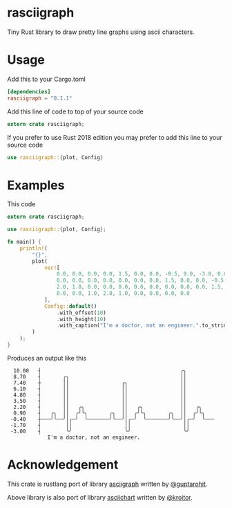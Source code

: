 # rasciigraph
Tiny Rust library to draw pretty line graphs using ascii characters.

# Usage
Add this to your Cargo.toml
``` toml
[dependencies]
rasciigraph = "0.1.1"
```
Add this line of code to top of your source code
``` rust
extern crate rasciigraph;
```

If you prefer to use Rust 2018 edition you may prefer to add this line to your source code
``` rust
use rasciigraph::{plot, Config}
```

# Examples
This code 
``` rust
extern crate rasciigraph;

use rasciigraph::{plot, Config};

fn main() {
    println!(
        "{}",
        plot(
            vec![
                0.0, 0.0, 0.0, 0.0, 1.5, 0.0, 0.0, -0.5, 9.0, -3.0, 0.0, 0.0, 1.0, 2.0, 1.0, 0.0,
                0.0, 0.0, 0.0, 0.0, 0.0, 0.0, 0.0, 1.5, 0.0, 0.0, -0.5, 8.0, -3.0, 0.0, 0.0, 1.0,
                2.0, 1.0, 0.0, 0.0, 0.0, 0.0, 0.0, 0.0, 0.0, 0.0, 1.5, 0.0, 0.0, -0.5, 10.0, -3.0,
                0.0, 0.0, 1.0, 2.0, 1.0, 0.0, 0.0, 0.0, 0.0
            ],
            Config::default()
                .with_offset(10)
                .with_height(10)
                .with_caption("I'm a doctor, not an engineer.".to_string())
        )
    );
}

```
Produces an output like this
```
  10.00   ┤                                             ╭╮          
  8.70    ┤       ╭╮                                    ││          
  7.40    ┼       ││                 ╭╮                 ││          
  6.10    ┤       ││                 ││                 ││          
  4.80    ┤       ││                 ││                 ││          
  3.50    ┤       ││                 ││                 ││          
  2.20    ┤       ││   ╭╮            ││   ╭╮            ││   ╭╮     
  0.90    ┤   ╭╮  ││  ╭╯╰╮       ╭╮  ││  ╭╯╰╮       ╭╮  ││  ╭╯╰╮    
 -0.40    ┼───╯╰──╯│╭─╯  ╰───────╯╰──╯│╭─╯  ╰───────╯╰──╯│╭─╯  ╰─── 
 -1.70    ┤        ││                 ││                 ││         
 -3.00    ┤        ╰╯                 ╰╯                 ╰╯        
             I'm a doctor, not an engineer.
```

# Acknowledgement
This crate is rustlang port of library [asciigraph](https://github.com/guptarohit/asciigraph) written by [@guptarohit](https://github.com/guptarohit).

Above library is also port of library [asciichart](https://github.com/kroitor/asciichart) written by [@kroitor](https://github.com/kroitor).
